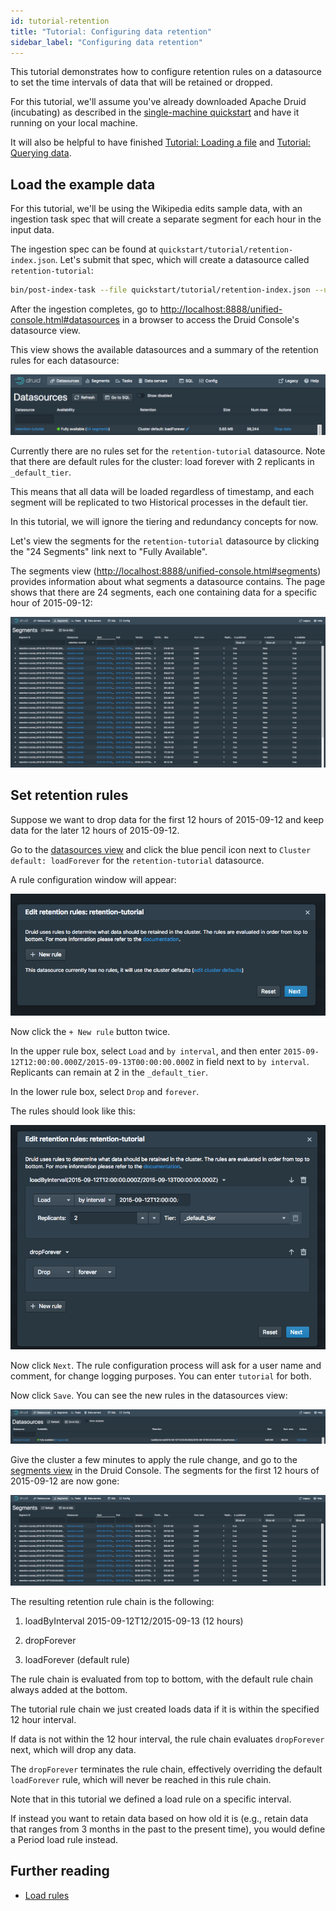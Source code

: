 ```yaml
---
id: tutorial-retention
title: "Tutorial: Configuring data retention"
sidebar_label: "Configuring data retention"
---
```


<!--
  ~ Licensed to the Apache Software Foundation (ASF) under one
  ~ or more contributor license agreements.  See the NOTICE file
  ~ distributed with this work for additional information
  ~ regarding copyright ownership.  The ASF licenses this file
  ~ to you under the Apache License, Version 2.0 (the
  ~ "License"); you may not use this file except in compliance
  ~ with the License.  You may obtain a copy of the License at
  ~
  ~   http://www.apache.org/licenses/LICENSE-2.0
  ~
  ~ Unless required by applicable law or agreed to in writing,
  ~ software distributed under the License is distributed on an
  ~ "AS IS" BASIS, WITHOUT WARRANTIES OR CONDITIONS OF ANY
  ~ KIND, either express or implied.  See the License for the
  ~ specific language governing permissions and limitations
  ~ under the License.
  -->


This tutorial demonstrates how to configure retention rules on a datasource to set the time intervals of data that will be retained or dropped.

For this tutorial, we'll assume you've already downloaded Apache Druid (incubating) as described in
the [single-machine quickstart](index.html) and have it running on your local machine.

It will also be helpful to have finished [Tutorial: Loading a file](../tutorials/tutorial-batch.md) and [Tutorial: Querying data](../tutorials/tutorial-query.md).

## Load the example data

For this tutorial, we'll be using the Wikipedia edits sample data, with an ingestion task spec that will create a separate segment for each hour in the input data.

The ingestion spec can be found at `quickstart/tutorial/retention-index.json`. Let's submit that spec, which will create a datasource called `retention-tutorial`:

```bash
bin/post-index-task --file quickstart/tutorial/retention-index.json --url http://localhost:8081
```

After the ingestion completes, go to [http://localhost:8888/unified-console.html#datasources](http://localhost:8888/unified-console.html#datasources) in a browser to access the Druid Console's datasource view.

This view shows the available datasources and a summary of the retention rules for each datasource:

![Summary](../assets/tutorial-retention-01.png "Summary")

Currently there are no rules set for the `retention-tutorial` datasource. Note that there are default rules for the cluster: load forever with 2 replicants in `_default_tier`.

This means that all data will be loaded regardless of timestamp, and each segment will be replicated to two Historical processes in the default tier.

In this tutorial, we will ignore the tiering and redundancy concepts for now.

Let's view the segments for the `retention-tutorial` datasource by clicking the "24 Segments" link next to "Fully Available".

The segments view ([http://localhost:8888/unified-console.html#segments](http://localhost:8888/unified-console.html#segments)) provides information about what segments a datasource contains. The page shows that there are 24 segments, each one containing data for a specific hour of 2015-09-12:

![Original segments](../assets/tutorial-retention-02.png "Original segments")

## Set retention rules

Suppose we want to drop data for the first 12 hours of 2015-09-12 and keep data for the later 12 hours of 2015-09-12.

Go to the [datasources view](http://localhost:8888/unified-console.html#datasources) and click the blue pencil icon next to `Cluster default: loadForever` for the `retention-tutorial` datasource.

A rule configuration window will appear:

![Rule configuration](../assets/tutorial-retention-03.png "Rule configuration")

Now click the `+ New rule` button twice.

In the upper rule box, select `Load` and `by interval`, and then enter `2015-09-12T12:00:00.000Z/2015-09-13T00:00:00.000Z` in field next to `by interval`. Replicants can remain at 2 in the `_default_tier`.

In the lower rule box, select `Drop` and `forever`.

The rules should look like this:

![Set rules](../assets/tutorial-retention-04.png "Set rules")

Now click `Next`. The rule configuration process will ask for a user name and comment, for change logging purposes. You can enter `tutorial` for both.

Now click `Save`. You can see the new rules in the datasources view:

![New rules](../assets/tutorial-retention-05.png "New rules")

Give the cluster a few minutes to apply the rule change, and go to the [segments view](http://localhost:8888/unified-console.html#segments) in the Druid Console.
The segments for the first 12 hours of 2015-09-12 are now gone:

![New segments](../assets/tutorial-retention-06.png "New segments")

The resulting retention rule chain is the following:

1. loadByInterval 2015-09-12T12/2015-09-13 (12 hours)

2. dropForever

3. loadForever (default rule)

The rule chain is evaluated from top to bottom, with the default rule chain always added at the bottom.

The tutorial rule chain we just created loads data if it is within the specified 12 hour interval.

If data is not within the 12 hour interval, the rule chain evaluates `dropForever` next, which will drop any data.

The `dropForever` terminates the rule chain, effectively overriding the default `loadForever` rule, which will never be reached in this rule chain.

Note that in this tutorial we defined a load rule on a specific interval.

If instead you want to retain data based on how old it is (e.g., retain data that ranges from 3 months in the past to the present time), you would define a Period load rule instead.

## Further reading

* [Load rules](../operations/rule-configuration.md)
